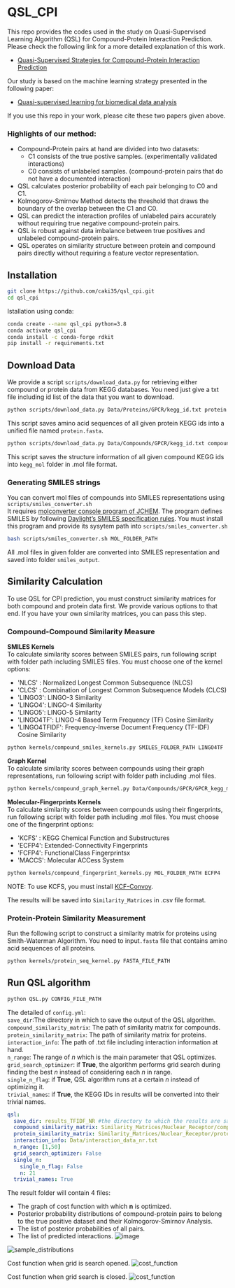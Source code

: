 # QSL_CPI
This repo provides the codes used in the study on Quasi-Supervised Learning Algorithm (QSL) for Compound-Protein Interaction Prediction. Please check the following link for a more detailed explanation of this work.
- [Quasi-Supervised Strategies for Compound-Protein Interaction Prediction](https://onlinelibrary.wiley.com/doi/abs/10.1002/minf.202100118)

Our study is based on the machine learning strategy presented in the following paper:
- [Quasi-supervised learning for biomedical data analysis](https://www.sciencedirect.com/science/article/abs/pii/S0031320310002001)

If you use this repo in your work, please cite these two papers given above.

### Highlights of our method:
- Compound-Protein pairs at hand are divided into two datasets:
  - C1 consists of the true postive samples. (experimentally validated interactions)
  - C0 consists of unlabeled samples. (compound-protein pairs that do not have a documented interaction)
- QSL calculates posterior probability of each pair belonging to C0 and C1.
- Kolmogorov-Smirnov Method detects the threshold that draws the boundary of the overlap between the C1 and C0.
- QSL can predict the interaction profiles of unlabeled pairs accurately without requiring true negative compound-protein pairs.
- QSL is robust against data imbalance between true positives and unlabeled compound-protein pairs.
- QSL operates on similarity structure between protein and compound pairs directly without requiring a feature vector representation.

## Installation

```bash
git clone https://github.com/caki35/qsl_cpi.git
cd qsl_cpi
```

Istallation using conda:
```bash
conda create --name qsl_cpi python=3.8
conda activate qsl_cpi
conda install -c conda-forge rdkit
pip install -r requirements.txt
```

## Download Data
We provide a script `scripts/download_data.py` for retrieving either compound or protein data from KEGG databases. You need just give a txt file including id list of the data that you want to download.  
```bash
python scripts/download_data.py Data/Proteins/GPCR/kegg_id.txt protein
```
This script saves amino acid sequences of all given protein KEGG ids into a unified file named `protein.fasta`.
```bash
python scripts/download_data.py Data/Compounds/GPCR/kegg_id.txt compound 
```
This script saves the structure information of all given compound KEGG ids into `kegg_mol` folder in .mol file format.

### Generating SMILES strings
You can convert mol files of compounds into SMILES representations using `scripts/smiles_converter.sh`  
It requires [molconverter console program of JCHEM](https://chemaxon.com/products/jchem-engines/download#jchem). The program defines SMILES by following
[Daylight’s SMILES specification rules](https://www.daylight.com/dayhtml/doc/theory/theory.smiles.html). You must install this program and provide its sysytem path into `scripts/smiles_converter.sh`
```bash
bash scripts/smiles_converter.sh MOL_FOLDER_PATH
```
All .mol files in given folder are converted into SMILES representation and saved into folder `smiles_output`.

## Similarity Calculation 
To use QSL for CPI prediction, you must construct similarity matrices for both compound and protein data first. We provide various options to that end. If you have your own similarity matrices, you can pass this step.
### Compound-Compound Similarity Measure

**SMILES Kernels**  
To calculate similarity scores between SMILES pairs, run following script with folder path including SMILES files. You must choose one of the kernel options:
- 'NLCS' : Normalized Longest Common Subsequence (NLCS)
- 'CLCS' : Combination of Longest Common Subsequence Models (CLCS)
- 'LINGO3': LINGO-3 Similarity
- 'LINGO4': LINGO-4 Similarity
- 'LINGO5': LINGO-5 Similarity
- 'LINGO4TF': LINGO-4 Based Term Frequency (TF) Cosine Similarity
- 'LINGO4TFIDF': Frequency-Inverse Document Frequency (TF-IDF) Cosine Similarity

```bash
python kernels/compound_smiles_kernels.py SMILES_FOLDER_PATH LINGO4TF
```
**Graph Kernel**  
To calculate similarity scores between compounds using their graph representations, run following script with folder path including .mol files.
```bash
python kernels/compound_graph_kernel.py Data/Compounds/GPCR/GPCR_kegg_mol
```
**Molecular-Fingerprints Kernels**  
To calculate similarity scores between compounds using their fingerprints, run following script with folder path including .mol files. You must choose one of the fingerprint options:
- 'KCFS' : KEGG Chemical Function and Substructures
- 'ECFP4': Extended-Connectivity Fingerprints
- 'FCFP4': FunctionalClass Fingerprintsx
- 'MACCS': Molecular ACCess System

```bash
python kernels/compound_fingerprint_kernels.py MOL_FOLDER_PATH ECFP4
```
NOTE: To use KCFS, you must install [KCF-Convoy](https://github.com/KCF-Convoy/kcfconvoy).

The results will be saved into `Similarity_Matrices` in .csv file format.

### Protein-Protein Similarity Measurement
Run the following script to construct a similarity matrix for proteins using Smith-Waterman Algorithm. You need to input`.fasta` file that contains amino acid sequences of all proteins.
```bash
python kernels/protein_seq_kernel.py FASTA_FILE_PATH
```
## Run QSL algorithm
```bash
python QSL.py CONFIG_FILE_PATH
```
The detailed of `config.yml`:  
`save_dir`:The directory in which to save the output of the QSL algorithm.  
`compound_similarity_matrix`: The path of similarity matrix for compounds.  
`protein_similarity_matrix`: The path of similarity matrix for proteins.  
`interaction_info`: The path of .txt file including interaction information at hand.  
`n_range`: The range of *n* which is the main parameter that QSL optimizes.  
`grid_search_optimizer`: if **True**, the algorithm performs grid search during finding the best *n* instead of considering each *n* in range.  
`single_n_flag`: if **True**, QSL algorithm runs at a certain  *n* instead of optimizing it.  
`trivial_names`: if **True**, the KEGG IDs in results will be converted into their trivial names.

```yaml
qsl:
  save_dir: results_TFIDF_NR #the directory to which the results are saved
  compound_similarity_matrix: Similarity_Matrices/Nuclear_Receptor/compound_smiles_LINGO4TFIDF.csv
  protein_similarity_matrix: Similarity_Matrices/Nuclear_Receptor/protein_NSWA_nr.csv
  interaction_info: Data/interaction_data_nr.txt
  n_range: [1,50]
  grid_search_optimizer: False
  single_n:
    single_n_flag: False
    n: 21
  trivial_names: True
```

The result folder will contain 4 files:
- The graph of cost function with which **n** is optimized.
- Posterior probability distributions of compound-protein pairs to belong to the true positive dataset and their Kolmogorov-Smirnov Analysis.
- The list of posterior probabilities of all pairs.
- The list of predicted interactions.
![image](https://user-images.githubusercontent.com/61325251/147421501-055b9700-4f97-4e58-b59c-931fea9cc98b.png)

![sample_distributions](https://user-images.githubusercontent.com/61325251/147421589-4ed34eb2-7a82-40db-9e3f-ccc98378d5c1.png)

Cost function when grid is search opened.
![cost_function](https://user-images.githubusercontent.com/61325251/147421598-577f7fd6-3290-467f-b54b-02aac0c9eefb.png)

Cost function when grid search is closed.
![cost_function](https://user-images.githubusercontent.com/61325251/147422122-70dfe22d-f464-41eb-a194-e473cb6c6f0d.png)



